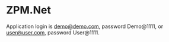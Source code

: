 # ZPM.Net
Application login is demo@demo.com, password Demo@1111, or user@user.com, password User@1111.
